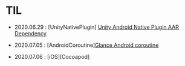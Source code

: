 # TIL

- 2020.06.29 : [UnityNativePlugin]
[Unity Android Native Plugin AAR Dependency](https://github.com/superbderrick/TIL/blob/master/UnityNativePlugin/UnityAARDefendecy.md)

- 2020.07.05 : [AndroidCoroutine][Glance Android coroutine](https://github.com/superbderrick/TIL/blob/master/AndroidCoroutine/coroutine00.md)
- 2020.07.06 : [iOS][Cocoapod]




